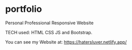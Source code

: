 # portfolio
Personal Professional Responsive Website 

TECH used: HTML CSS JS and Bootstrap. 

You can see my Website at: https://hatersluver.netlify.app/
